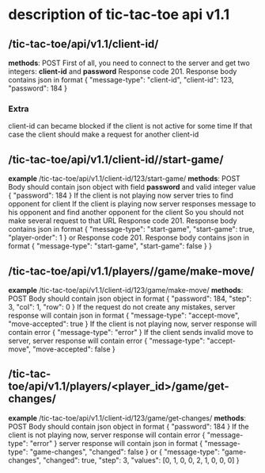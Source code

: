 # description of tic-tac-toe api v1.1

## /tic-tac-toe/api/v1.1/client-id/
**methods**: POST
First of all, you need to connect to the server and get two integers: **client-id** and **password**
Response code 201. Response body contains json in format
{
    "message-type": "client-id",
    "client-id": 123,
    "password": 184
}

### Extra
client-id can became blocked if the client is not active for some time
If that case the client should make a request for another client-id

## /tic-tac-toe/api/v1.1/client-id/<client-id>/start-game/
**example** /tic-tac-toe/api/v1.1/client-id/123/start-game/
**methods**: POST
Body should contain json object with field **password** and valid integer value
{
    "password": 184
}
If the client is not playing now server tries to find opponent for client
If the client is playing now server responses message to his opponent and find another opponent for the client
So you should not make several request to that URL
Response code 201. Response body contains json in format
{
    "message-type": "start-game",
    "start-game": true,
    "player-order": 1
}
or
Response code 201. Response body contains json in format
{
    "message-type": "start-game",
    "start-game": false
}
}

## /tic-tac-toe/api/v1.1/players/<client-id>/game/make-move/
**example** /tic-tac-toe/api/v1.1/client-id/123/game/make-move/
**methods**: POST
Body should contain json object in format
{
    "password": 184,
    "step": 3,
    "col": 1,
    "row": 0
}
If the request do not create any mistakes, server response will contain json in format
{
    "message-type": "accept-move",
    "move-accepted": true
}
If the client is not playing now, server response will contain error
{
    "message-type": "error"
}
If the client sends invalid move to server, server response will contain error
{
    "message-type": "accept-move",
    "move-accepted": false
}

## /tic-tac-toe/api/v1.1/players/<player_id>/game/get-changes/
**example** /tic-tac-toe/api/v1.1/client-id/123/game/get-changes/
**methods**: POST
Body should contain json object in format
{
    "password": 184
}
If the client is not playing now, server response will contain error
{
    "message-type": "error"
}
server response will contain json in format
{
    "message-type": "game-changes",
    "changed": false
}
or
{
    "message-type": "game-changes",
    "changed": true,
    "step": 3,
    "values": [0, 1, 0, 0, 2, 1, 0, 0, 0]
}
